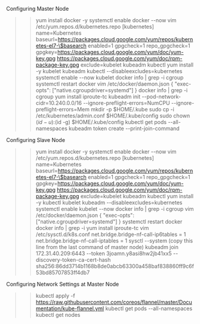 Configuring Master Node 
>> yum install docker -y
>> systemctl enable docker --now
>> vim /etc/yum.repos.d/kubernetes.repo
[kubernetes]
name=Kubernetes
baseurl=https://packages.cloud.google.com/yum/repos/kubernetes-el7-\$basearch
enabled=1
gpgcheck=1
repo_gpgcheck=1
gpgkey=https://packages.cloud.google.com/yum/doc/yum-key.gpg https://packages.cloud.google.com/yum/doc/rpm-package-key.gpg
exclude=kubelet kubeadm kubectl
>> yum install -y kubelet kubeadm kubectl --disableexcludes=kubernetes
>> systemctl enable --now kubelet
>> docker info | grep -i cgroup
>> systemctl restart docker
>> vim /etc/docker/daemon.json
{
  "exec-opts": ["native.cgroupdriver=systemd"]
}
>> docker info | grep -i cgroup
>> yum install iproute-tc
>> kubeadm init --pod-network-cidr=10.240.0.0/16 --ignore-preflight-errors=NumCPU --ignore-preflight-errors=Mem
>> mkdir -p $HOME/.kube
>> sudo cp -i /etc/kubernetes/admin.conf $HOME/.kube/config
>> sudo chown $(id -u):$(id -g) $HOME/.kube/config
>> kubectl get pods --all-namespaces
>> kubeadm token create  --print-join-command

Configuring Slave Node
>> yum install docker -y
>> systemctl enable docker --now
>> vim /etc/yum.repos.d/kubernetes.repo
[kubernetes]
name=Kubernetes
baseurl=https://packages.cloud.google.com/yum/repos/kubernetes-el7-\$basearch
enabled=1
gpgcheck=1
repo_gpgcheck=1
gpgkey=https://packages.cloud.google.com/yum/doc/yum-key.gpg https://packages.cloud.google.com/yum/doc/rpm-package-key.gpg
exclude=kubelet kubeadm kubectl
>> yum install -y  kubectl kubelet  kubeadm  --disableexcludes=kubernetes
>> systemctl enable kubelet --now
>> docker info | grep -i cgroup
>> vim /etc/docker/daemon.json
{
  "exec-opts": ["native.cgroupdriver=systemd"]
}
>> systemctl restart docker
>> docker info | grep -i 
>> yum install iproute-tc
>> vim /etc/sysctl.d/k8s.conf
net.bridge.bridge-nf-call-ip6tables = 1
net.bridge.bridge-nf-call-iptables = 1
>> sysctl --system
>> (copy this line from the last command of master node) kubeadm join 172.31.40.209:6443 --token 3joamn.y8asi8hw2jb41xx5     --discovery-token-ca-cert-hash sha256:86dd3714b1168b8de0abcb63300a458baf838860ff9c6f53bd85707853ff4db7

Configuring Network Settings at Master Node
>> kubectl apply  -f https://raw.githubusercontent.com/coreos/flannel/master/Documentation/kube-flannel.yml
>> kubectl get pods --all-namespaces
>> kubectl get nodes
